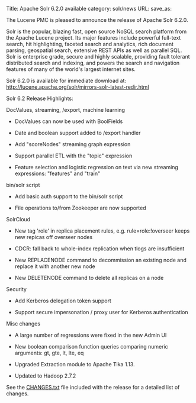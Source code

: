 Title: Apache Solr 6.2.0 available
category: solr/news
URL: 
save_as: 

The Lucene PMC is pleased to announce the release of Apache Solr 6.2.0.

Solr is the popular, blazing fast, open source NoSQL search platform
from the Apache Lucene project. Its major features include powerful
full-text search, hit highlighting, faceted search and analytics,
rich document parsing, geospatial search, extensive REST APIs as well
as parallel SQL. Solr is enterprise grade, secure and highly scalable,
providing fault tolerant distributed search and indexing, and powers
the search and navigation features of many of the world's largest
internet sites.

Solr 6.2.0 is available for immediate download at:
<http://lucene.apache.org/solr/mirrors-solr-latest-redir.html>

Solr 6.2 Release Highlights:

DocValues, streaming, /export, machine learning

  * DocValues can now be used with BoolFields

  * Date and boolean support added to /export handler

  * Add "scoreNodes" streaming graph expression

  * Support parallel ETL with the "topic" expression

  * Feature selection and logistic regression on text via new streaming expressions: "features" and "train"

bin/solr script

  * Add basic auth support to the bin/solr script

  * File operations to/from Zookeeper are now supported

SolrCloud

  * New tag 'role' in replica placement rules, e.g. rule=role:!overseer keeps new repicas off overseer nodes

  * CDCR: fall back to whole-index replication when tlogs are insufficient

  * New REPLACENODE command to decommission an existing node and replace it with another new node

  * New DELETENODE command to delete all replicas on a node

Security

  * Add Kerberos delegation token support

  * Support secure impersonation / proxy user for Kerberos authentication

Misc changes

  * A large number of regressions were fixed in the new Admin UI

  * New boolean comparison function queries comparing numeric arguments: gt, gte, lt, lte, eq

  * Upgraded Extraction module to Apache Tika 1.13.

  * Updated to Hadoop 2.7.2

See the [CHANGES.txt](https://lucene.apache.org/solr/6_2_0/changes/Changes.html)
file included with the release for a detailed list of changes.

